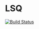 # LSQ

[![Build Status](https://travis-ci.org/davidlizeng/LSQ.jl.png)](https://travis-ci.org/davidlizeng/LSQ.jl)
